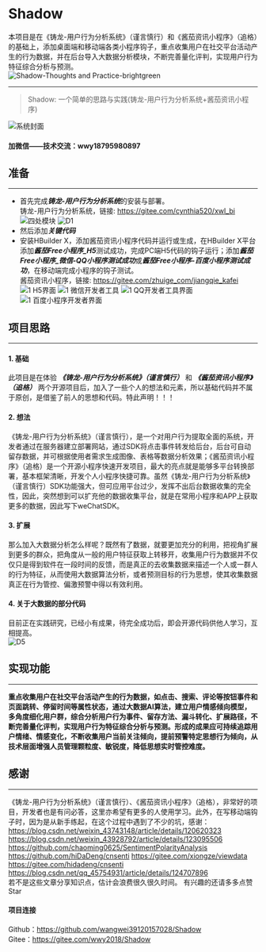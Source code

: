 # Shadow
本项目是在《铸龙-用户行为分析系统》（谨言慎行）和《酱茄资讯小程序》（追格）的基础上，添加桌面端和移动端各类小程序钩子，重点收集用户在社交平台活动产生的行为数据，并在后台导入大数据分析模块，不断完善量化评判，实现用户行为特征综合分析与预测。
<br>![Shadow-Thoughts and Practice-brightgreen](https://user-images.githubusercontent.com/39434325/206231246-6ba5ddca-ce84-4330-b908-997b4c34b099.svg)

----------------------------------------

> Shadow: 一个简单的思路与实践(铸龙-用户行为分析系统+酱茄资讯小程序)<br>

![系统封面](https://user-images.githubusercontent.com/39434325/206223008-ef9c3573-6fc0-44e0-be77-859a36149db2.jpg)

#### 加微信——技术交流：wwy18795980897

## 准备
----------------------------------------
  * 首先完成***铸龙-用户行为分析系统***的安装与部署。<br>
  铸龙-用户行为分析系统，链接: https://gitee.com/cynthia520/xwl_bi
  ![四处模块](https://user-images.githubusercontent.com/39434325/206223222-5ff28499-c4f3-44b8-88c5-b4b74fba73d4.PNG)
  ![D1](https://user-images.githubusercontent.com/39434325/206223569-54870ddc-c898-4e87-b88a-b335ebfeee24.PNG)
  * 然后添加***关键代码***<br>
  * 安装HBuilder X，添加酱茄资讯小程序代码并运行或生成，在HBuilder X平台添加***酱茄Free小程序_H5***测试成功，完成PC端H5代码的钩子运行；添加***酱茄Free小程序_微信-QQ小程序测试成功***或***酱茄Free小程序-百度小程序测试成功***，在移动端完成小程序的钩子测试。<br>
    酱茄资讯小程序，链接: https://gitee.com/zhuige_com/jiangqie_kafei
![1 H5界面](https://user-images.githubusercontent.com/39434325/206223923-288be24c-5d8f-4ee4-b2cf-b7545db698e4.PNG)
![1 微信开发者工具](https://user-images.githubusercontent.com/39434325/206223825-d4021b53-8a9f-4190-9e3d-0c10b9c5ec8d.PNG)
![1 QQ开发者工具界面](https://user-images.githubusercontent.com/39434325/206223849-42eb654f-2671-480b-a5ab-9574b8b86079.PNG)
![1 百度小程序开发者界面](https://user-images.githubusercontent.com/39434325/206223888-29d6fc31-b40f-4962-b1a5-aa76fbe0e6a5.PNG)

## 项目思路
----------------------------------------

#### 1. 基础<br>
此项目是在体验 ***《铸龙-用户行为分析系统》（谨言慎行）*** 和 ***《酱茄资讯小程序》（追格）*** 两个开源项目后，加入了一些个人的想法和元素，所以基础代码并不属于原创，是借鉴了前人的思想和代码。特此声明！！！
	  
#### 2. 想法<br>
《铸龙-用户行为分析系统》（谨言慎行），是一个对用户行为提取全面的系统，开发者通过在服务器建立部署网站，通过SDK将点击事件转发给后台，后台可自动留存数据，并可根据使用者需求生成图像、表格等数据分析效果；《酱茄资讯小程序》（追格）是一个开源小程序快速开发项目，最大的亮点就是能够多平台转换部署，基本框架清晰，开发个人小程序快捷可靠。虽然《铸龙-用户行为分析系统》（谨言慎行）SDK功能强大，但可应用平台过少，发挥不出后台数据收集的完全性，因此，突然想到可以扩充他的数据收集平台，就是在常用小程序和APP上获取更多的数据，因此写下weChatSDK。
	   
#### 3. 扩展<br>
那么加入大数据分析怎么样呢？既然有了数据，就要更加充分的利用，把视角扩展到更多的群众，把角度从一般的用户特征获取上转移开，收集用户行为数据并不仅仅只是得到软件在一段时间的反馈，而是真正的去收集数据来描述一个人或一群人的行为特征，从而使用大数据算法分析，或者预测目标的行为思想，使其收集数据真正在行为管控、偏激预警中得以有效利用。
	  
####  4. 关于大数据的部分代码
 目前正在实践研究，已经小有成果，待完全成功后，即会开源代码供他人学习，互相提高。<br>
![D5](https://user-images.githubusercontent.com/39434325/206224131-cdd2b18e-4934-4d6d-976c-65de083764e5.PNG)
  
## 实现功能
----------------------------------------

**重点收集用户在社交平台活动产生的行为数据，如点击、搜索、评论等按钮事件和页面跳转、停留时间等属性状态，通过大数据AI算法，建立用户情感倾向模型，多角度细化用户群，综合分析用户行为事件、留存方法、漏斗转化、扩展路径，不断完善量化评判，实现用户行为特征综合分析与预测。形成的成果应可持续追踪用户情绪、情感变化，不断收集用户当前关注倾向，提前预警特定思想行为倾向，从技术层面增强人员管理颗粒度、敏锐度，降低思想实时管控难度。**


## 感谢
----------------------------------------

《铸龙-用户行为分析系统》（谨言慎行）、《酱茄资讯小程序》（追格），非常好的项目，开发者也是有问必答，这里亦希望有更多的人使用学习。此外，在写移动端钩子时，因为是从新手练起，在这个过程中遇到了不少的坑，感谢：
https://blog.csdn.net/weixin_43743148/article/details/120620323
https://blog.csdn.net/weixin_43928792/article/details/123095506
https://github.com/chaoming0625/SentimentPolarityAnalysis
https://github.com/hiDaDeng/cnsenti
https://gitee.com/xiongze/viewdata
https://gitee.com/hidadeng/cnsenti
https://blog.csdn.net/qq_45754931/article/details/124707896
<br>若不是这些文章分享知识点，估计会浪费很久很久时间。
有兴趣的还请多多点赞Star

#### 项目连接
Github：https://github.com/wangwei39120157028/Shadow
<br>
Gitee：https://gitee.com/wwy2018/Shadow
